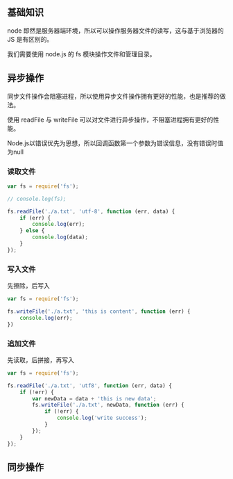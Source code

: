 ## 基础知识

node 即然是服务器端环境，所以可以操作服务器文件的读写，这与基于浏览器的 JS 是有区别的。

我们需要使用 node.js 的 fs 模块操作文件和管理目录。

## 异步操作

同步文件操作会阻塞进程，所以使用异步文件操作拥有更好的性能，也是推荐的做法。

使用 readFile 与 writeFile 可以对文件进行异步操作，不阻塞进程拥有更好的性能。

Node.js以错误优先为思想，所以回调函数第一个参数为错误信息，没有错误时值为null


### 读取文件

```js
var fs = require('fs');

// console.log(fs);

fs.readFile('./a.txt', 'utf-8', function (err, data) {
    if (err) {
        console.log(err);
    } else {
        console.log(data);
    }
});
```


### 写入文件

先擦除，后写入

```js
var fs = require('fs');

fs.writeFile('./a.txt', 'this is content', function (err) {
    console.log(err);
})
```

### 追加文件

先读取，后拼接，再写入

```js
var fs = require('fs');

fs.readFile('./a.txt', 'utf8', function (err, data) {
    if (!err) {
        var newData = data + 'this is new data';
        fs.writeFile('./a.txt', newData, function (err) {
            if (!err) {
                console.log('write success');
            }
        });
    }
});
```


## 同步操作

